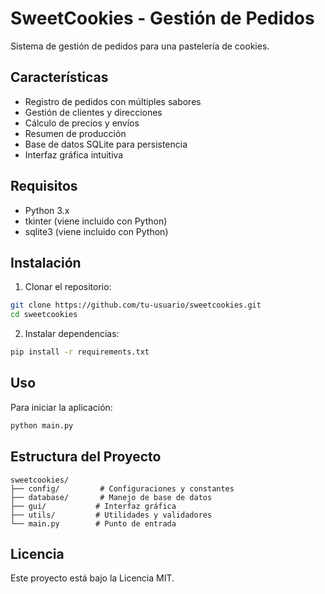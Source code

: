 # SweetCookies - Gestión de Pedidos

Sistema de gestión de pedidos para una pastelería de cookies.

## Características

- Registro de pedidos con múltiples sabores
- Gestión de clientes y direcciones
- Cálculo de precios y envíos
- Resumen de producción
- Base de datos SQLite para persistencia
- Interfaz gráfica intuitiva

## Requisitos

- Python 3.x
- tkinter (viene incluido con Python)
- sqlite3 (viene incluido con Python)

## Instalación

1. Clonar el repositorio:
```bash
git clone https://github.com/tu-usuario/sweetcookies.git
cd sweetcookies
```

2. Instalar dependencias:
```bash
pip install -r requirements.txt
```

## Uso

Para iniciar la aplicación:
```bash
python main.py
```

## Estructura del Proyecto

```
sweetcookies/
├── config/         # Configuraciones y constantes
├── database/       # Manejo de base de datos
├── gui/           # Interfaz gráfica
├── utils/         # Utilidades y validadores
└── main.py        # Punto de entrada
```

## Licencia

Este proyecto está bajo la Licencia MIT. 